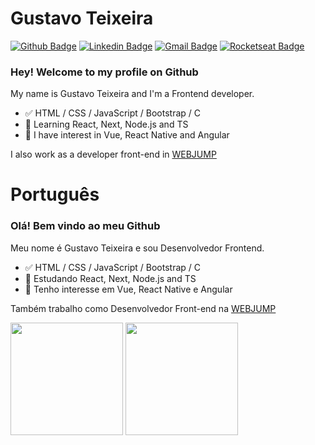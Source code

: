 
# Gustavo Teixeira 

[![Github Badge](https://img.shields.io/badge/-Github-000?style=flat-square&logo=Github&logoColor=white&link=https://github.com/gabriel-nt)](https://github.com/gustavo-nt)
[![Linkedin Badge](https://img.shields.io/badge/-LinkedIn-blue?style=flat-square&logo=Linkedin&logoColor=white&link=https://www.linkedin.com/in/gustavo-nt/)](https://www.linkedin.com/in/gustavo-nt/)
[![Gmail Badge](https://img.shields.io/badge/-Gmail-c14438?style=flat-square&logo=Gmail&logoColor=white&link=mailto:gabrielnt.dev@gmail.com)](mailto:gustavont.dev@gmail.com)
[![Rocketseat Badge](https://img.shields.io/badge/Rocketseat-8257e5?style=flat-square&link=https://app.rocketseat.com.br/me/gabriel-nt)](https://app.rocketseat.com.br/me/gustavo-nt)

### Hey! Welcome to my profile on Github

My name is Gustavo Teixeira and I'm a Frontend developer.

- ✅ HTML / CSS / JavaScript / Bootstrap / C
- 📕 Learning React, Next, Node.js and TS
- 📖 I have interest in Vue, React Native and Angular

I also work as a developer front-end in [WEBJUMP](https://webjump.com.br/)

# Português
### Olá! Bem vindo ao meu Github

Meu nome é Gustavo Teixeira e sou Desenvolvedor Frontend.

- ✅ HTML / CSS / JavaScript / Bootstrap / C
- 📕 Estudando React, Next, Node.js and TS
- 📖 Tenho interesse em Vue, React Native e Angular

Também trabalho como Desenvolvedor Front-end na [WEBJUMP](https://webjump.com.br/)

<div>
  <img height='180em' src="https://github-readme-stats.vercel.app/api?username=gustavo-nt&theme=light&show_icons=true" />
  <img height='180em' src='https://github-readme-stats.vercel.app/api/top-langs/?username=gustavo-nt&layout=compact&theme=light' />
</div>
